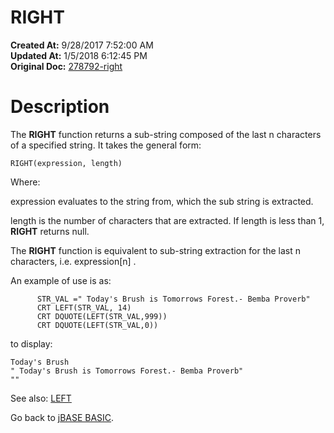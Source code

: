 # RIGHT

**Created At:** 9/28/2017 7:52:00 AM  
**Updated At:** 1/5/2018 6:12:45 PM  
**Original Doc:** [278792-right](https://docs.jbase.com/36868-jbase-basic/278792-right)  


# Description

The **RIGHT** function returns a sub-string composed of the last n characters of a specified string. It takes the general form:

```
RIGHT(expression, length)
```

Where:

expression evaluates to the string from, which the sub string is extracted.

length is the number of characters that are extracted. If length is less than 1, **RIGHT** returns null.

The **RIGHT** function is equivalent to sub-string extraction for the last n characters, i.e. expression[n] .

An example of use is as:

```
      STR_VAL =" Today's Brush is Tomorrows Forest.- Bemba Proverb"
      CRT LEFT(STR_VAL, 14)
      CRT DQUOTE(LEFT(STR_VAL,999))
      CRT DQUOTE(LEFT(STR_VAL,0))
```

to display:

```
Today's Brush
" Today's Brush is Tomorrows Forest.- Bemba Proverb"
""
```



See also: [LEFT](./../left)

Go back to [jBASE BASIC](./../jbase-basic-programmers-reference-guide).

